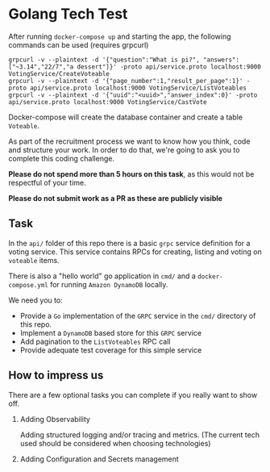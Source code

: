# Golang Tech Test
After running `docker-compose up` and starting the app, the following commands can be used (requires grpcurl)
```
grpcurl -v --plaintext -d '{"question":"What is pi?", "answers":["~3.14","22/7","a dessert"]}' -proto api/service.proto localhost:9000 VotingService/CreateVoteable
grpcurl -v --plaintext -d '{"page_number":1,"result_per_page":1}' -proto api/service.proto localhost:9000 VotingService/ListVoteables
grpcurl -v --plaintext -d '{"uuid":"<uuid>","answer_index":0}' -proto api/service.proto localhost:9000 VotingService/CastVote
```
Docker-compose will create the database container and create a table `Voteable`.

As part of the recruitment process we want to know how you think, code and structure your work.
In order to do that, we're going to ask you to complete this coding challenge.

**Please do not spend more than 5 hours on this task**, as this would not be
respectful of your time.

**Please do not submit work as a PR as these are publicly visible**

## Task

In the `api/` folder of this repo there is a basic `grpc` service definition for a voting service.
This service contains RPCs for creating, listing and voting on `voteable` items.

There is also a "hello world" go application in `cmd/` and a `docker-compose.yml` for running
`Amazon DynamoDB` locally.

We need you to:

- Provide a `Go` implementation of the `GRPC` service in the `cmd/` directory of this repo.
- Implement a `DynamoDB` based store for this `GRPC` service
- Add pagination to the `ListVoteables` RPC call
- Provide adequate test coverage for this simple service


## How to impress us

There are a few optional tasks you can complete if you really want to show off.

1. Adding Observability 

    Adding structured logging and/or tracing and metrics.
    (The current tech used should be considered when choosing technologies)

2. Adding Configuration and Secrets management
